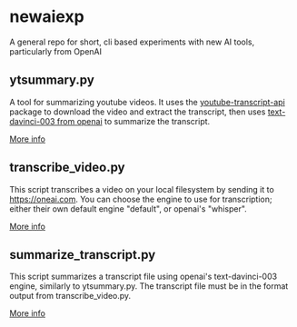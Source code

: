 # newaiexp
A general repo for short, cli based experiments with new AI tools, particularly from OpenAI

## ytsummary.py
A tool for summarizing youtube videos. It uses the [youtube-transcript-api](https://pypi.org/project/youtube-transcript-api/) package to download the video and extract the transcript, then uses [text-davinci-003 from openai](https://openai.com/api/) to summarize the transcript.

[More info](README-ytsummary.md)

## transcribe_video.py
This script transcribes a video on your local filesystem by sending it to https://oneai.com. You can choose the engine to use for transcription; either their own default engine "default", or openai's "whisper".

[More info](README-transcribe_video.md)

## summarize_transcript.py
This script summarizes a transcript file using openai's text-davinci-003 engine, similarly to ytsummary.py.
The transcript file must be in the format output from transcribe_video.py.

[More info](README-summarize_transcript.md)